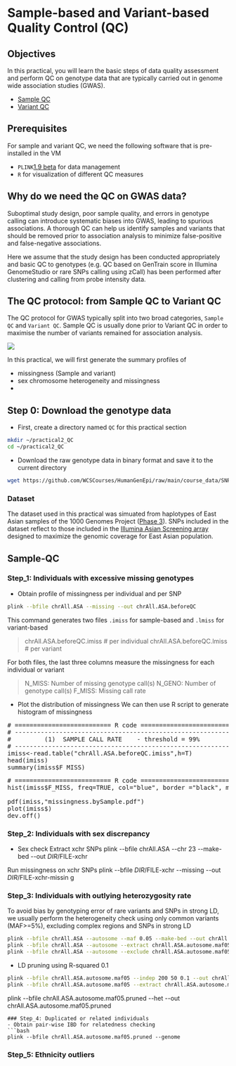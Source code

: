 # Sample-based and Variant-based Quality Control (QC)

## Objectives
In this practical, you will learn the basic steps of data quality assessment and perform QC on genotype data that are typically carried out in genome wide association studies (GWAS).
* [Sample QC](#Sample-QC)
* [Variant QC](#Variant-QC)

## Prerequisites
For sample and variant QC, we need the following software that is pre-installed in the VM
- `PLINK`[1.9 beta](https://www.cog-genomics.org/plink/) for data management 
- `R` for visualization of different QC measures

## Why do we need the QC on GWAS data?
Suboptimal study design, poor sample quality, and errors in genotype calling can introduce systematic biases into GWAS, leading to spurious associations. A thorough QC can help us identify samples and variants that should be removed prior to association analysis to minimize false-positive and false-negative associations.

Here we assume that the study design has been conducted appropriately and basic QC to genotypes (e.g. QC based on GenTrain score in Illumina GenomeStudio or rare SNPs calling using zCall) has been performed after clustering and calling from probe intensity data. 

## The QC protocol: from Sample QC to Variant QC 
The QC protocol for GWAS typically split into two broad categories, `Sample QC` and `Variant QC`. Sample QC is usually done prior to Variant QC in order to maximise the number of variants remained for association analysis.

<img src="https://user-images.githubusercontent.com/8644480/170681398-e29f945e-fc94-4876-b695-9a8f2250968e.png">

In this practical, we will first generate the summary profiles of 
+ missingness (Sample and variant)
+ sex chromosome heterogeneity and missingness
+ 

## Step 0: Download the genotype data
- First, create a directory named `QC` for this practical section

```bash
mkdir ~/practical2_QC
cd ~/practical2_QC
```

- Download the raw genotype data in binary format and save it to the current directory
```bash
wget https://github.com/WCSCourses/HumanGenEpi/raw/main/course_data/SNP_array_QC/practical2.tar.gz
```

### Dataset
The dataset used in this practical was simuated from haplotypes of East Asian samples of the 1000 Genomes Project ([Phase 3](https://www.internationalgenome.org/category/phase-3/)). SNPs included in the dataset reflect to those included in the [Illumina Asian Screening array](https://www.illumina.com/products/by-type/microarray-kits/infinium-asian-screening.html) designed to maximize the genomic coverage for East Asian population.

## Sample-QC
### Step_1: Individuals with excessive missing genotypes
- Obtain profile of missingness per individual and per SNP
```bash
plink --bfile chrAll.ASA --missing --out chrAll.ASA.beforeQC
```
This command generates two files `.imiss` for sample-based and `.lmiss` for variant-based
> chrAll.ASA.beforeQC.imiss    # per individual
> chrAll.ASA.beforeQC.lmiss    # per variant

For both files, the last three columns measure the missingness for each individual or variant 
> N_MISS: Number of missing genotype call(s)
> N_GENO: Number of genotype call(s)
> F_MISS: Missing call rate

- Plot the distribution of missingness 
We can then use R script to generate histogram of missingness
<pre>
# ========================== R code ==========================
# ----------------------------------------------------------#
#         (1)  SAMPLE CALL RATE    - threshold = 99%        #
# ----------------------------------------------------------#
imiss<-read.table("chrAll.ASA.beforeQC.imiss",h=T)
head(imiss)
summary(imiss$F_MISS)
</pre>


<pre>
# ========================== R code ==========================
hist(imiss$F_MISS, freq=TRUE, col="blue", border ="black", main = "Sample Call Rate", sub = Cohort, xlab="F_MISS", ylab="Frequency")

pdf(imiss,"missingness.bySample.pdf")
plot(imiss$)
dev.off()
</pre>

### Step_2: Individuals with sex discrepancy
- Sex check
Extract xchr SNPs
plink --bfile chrAll.ASA --chr 23 --make-bed --out $DIR/$FILE-xchr

Run missingness on xchr SNPs
plink --bfile $DIR/$FILE-xchr --missing --out $DIR/$FILE-xchr-missin
g

### Step_3: Individuals with outlying heterozygosity rate
To avoid bias by genotyping error of rare variants and SNPs in strong LD, we usually perform the heterogeneity check using only common variants (MAF>=5%), excluding complex regions and SNPs in strong LD
```bash
plink --bfile chrAll.ASA --autosome --maf 0.05 --make-bed --out chrAll.ASA.autosome.maf05
plink --bfile chrAll.ASA --autosome --extract chrAll.ASA.autosome.maf05.bim --missing --out chrAll.ASA.autosome.maf05
plink --bfile chrAll.ASA --autosome --exclude chrAll.ASA.autosome.maf05.bim --missing --out chrAll.ASA.autosome.maf-lt-05
```
- LD pruning using R-squared 0.1
```bash
plink --bfile chrAll.ASA.autosome.maf05 --indep 200 50 0.1 --out chrAll.ASA.autosome.maf05.pruning
plink --bfile chrAll.ASA.autosome.maf05 --extract chrAll.ASA.autosome.maf05.pruning.prune.in --het --out chrAll.ASA.autosome.maf05.pruned
```

plink --bfile chrAll.ASA.autosome.maf05.pruned --het --out chrAll.ASA.autosome.maf05.pruned

```
### Step_4: Duplicated or related individuals
- Obtain pair-wise IBD for relatedness checking
```bash
plink --bfile chrAll.ASA.autosome.maf05.pruned --genome
```

### Step_5: Ethnicity outliers
